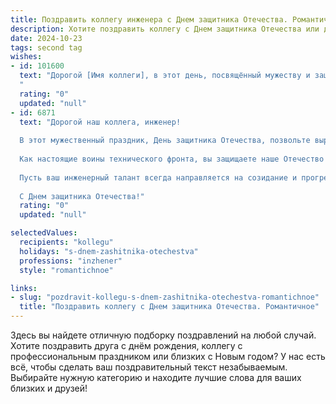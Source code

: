 ```yaml
---
title: Поздравить коллегу инженера с Днем защитника Отечества. Романтичное
description: Хотите поздравить коллегу с Днем защитника Отечества или другим праздником? Наш ИИ создаст незабываемое поздравление, а вы обязательно выделитесь среди других.  
date: 2024-10-23
tags: second tag
wishes:
- id: 101600
  text: "Дорогой [Имя коллеги], в этот день, посвящённый мужеству и защите, я хочу пожелать тебе, талантливому инженеру с сердцем, полным романтики и изобретательности, чтобы твои проекты всегда были успешны, а жизнь – наполнена светом, теплом и любовью. Пусть твоя сила и решительность вдохновляют, а мечты сбываются с лёгкостью инженерного гения. С Днём защитника Отечества!
  "
  rating: "0"
  updated: "null"
- id: 6871
  text: "Дорогой наш коллега, инженер!
  
  В этот мужественный праздник, День защитника Отечества, позвольте выразить нашу глубокую признательность и восхищение. Ваша профессия, сопряженная с высокой ответственностью и технической смекалкой, требует не только острого ума, но и силы духа.
  
  Как настоящие воины технического фронта, вы защищаете наше Отечество от невидимых угроз, обеспечивая бесперебойную работу систем, которые делают наши жизни комфортнее и безопаснее.
  
  Пусть ваш инженерный талант всегда направляется на созидание и прогресс, защищая нашу страну от технических вызовов настоящего и будущего. Дорогой наш защитник, желаем вам вдохновения, неисчерпаемого энтузиазма и бесконечной веры в свои силы.
  
  С Днем защитника Отечества!"
  rating: "0"
  updated: "null"

selectedValues:
  recipients: "kollegu"
  holidays: "s-dnem-zashitnika-otechestva"
  professions: "inzhener"
  style: "romantichnoe"

links:
- slug: "pozdravit-kollegu-s-dnem-zashitnika-otechestva-romantichnoe"
  title: "Поздравить коллегу с Днем защитника Отечества. Романтичное"
---
```


Здесь вы найдете отличную подборку поздравлений на любой случай.
Хотите поздравить друга с днём рождения, коллегу с профессиональным праздником или близких с Новым годом? У нас есть всё, чтобы сделать ваш поздравительный текст незабываемым. Выбирайте нужную категорию и находите лучшие слова для ваших близких и друзей!
